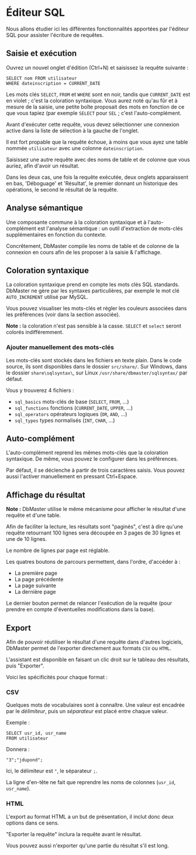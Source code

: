 Éditeur SQL
===========

Nous allons étudier ici les différentes fonctionnalités apportées par l'éditeur SQL pour assister l'écriture de requêtes.


Saisie et exécution
-------------------

Ouvrez un nouvel onglet d'édition (Ctrl+N) et saisissez la requête suivante :

	SELECT nom FROM utilisateur
	WHERE dateinscription = CURRENT_DATE

Les mots clés `SELECT`, `FROM` et `WHERE` sont en noir, tandis que `CURRENT_DATE` est en violet ; c'est la coloration syntaxique. Vous aurez noté qu'au fûr et à mesure de la saisie, une petite boîte proposait des mots en fonction de ce que vous tapiez (par exemple `SELECT` pour `SEL` ; c'est l'auto-complément.

Avant d'exécuter cette requête, vous devez sélectionner une connexion active dans la liste de sélection à la gauche de l'onglet.

Il est fort propable que la requête échoue, à moins que vous ayez une table nommée `utilisateur` avec une colonne `dateinscription`.

Saisissez une autre requête avec des noms de table et de colonne que vous auriez, afin d'avoir un résultat.

Dans les deux cas, une fois la requête exécutée, deux onglets apparaissent en bas, 'Déboguage' et 'Résultat', le premier donnant un historique des opérations, le second le résultat de la requête.


Analyse sémantique
------------------

Une composante commune à la coloration syntaxique et à l'auto-complément est l'analyse sémantique : un outil d'extraction de mots-clés supplémentaires en fonction du contexte.

Concrêtement, DbMaster compile les noms de table et de colonne de la connexion en cours afin de les proposer à la saisie & l'affichage.


Coloration syntaxique
---------------------

La coloration syntaxique prend en compte les mots clés SQL standards. DbMaster ne gère par les syntaxes particulières, par exemple le mot clé `AUTO_INCREMENT` utilisé par MySQL.

Vous pouvez visualiser les mots-clés et régler les couleurs associées dans les préférences (voir dans la section associée).

**Note :** la coloration n'est pas sensible à la casse. `SELECT` et `select` seront colorés indifféremment.

### Ajouter manuellement des mots-clés ###

Les mots-clés sont stockés dans les fichiers en texte plain. Dans le code source, ils sont disponibles dans le dossier `src/share/`.
Sur Windows, dans le dossier `share\sqlsyntax\`, sur Linux `/usr/share/dbmaster/sqlsyntax/` par défaut.

Vous y trouverez 4 fichiers :

* `sql_basics` mots-clés de base (`SELECT`, `FROM`, ...)
* `sql_functions` fonctions (`CURRENT_DATE`, `UPPER`, ...)
* `sql_operators` opérateurs logiques (`OR`, `AND`, ...)
* `sql_types` types normalisés (`INT`, `CHAR`, ...)


Auto-complément
---------------

L'auto-complément reprend les mêmes mots-clés que la coloration syntaxique. De même, vous pouvez le configurer dans les préférences.

Par défaut, il se déclenche à partir de trois caractères saisis. Vous pouvez aussi l'activer manuellement en pressant Ctrl+Espace.


Affichage du résultat
---------------------

**Note :** DbMaster utilise le même mécanisme pour afficher le résultat d'une requête et d'une table.

Afin de faciliter la lecture, les résultats sont "paginés", c'est à dire qu'une requête retournant 100 lignes sera découpée en 3 pages de 30 lignes et une de 10 lignes.

Le nombre de lignes par page est réglable.

Les quatres boutons de parcours permettent, dans l'ordre, d'accéder à :

* La première page
* La page précédente
* La page suivante
* La dernière page

Le dernier bouton permet de relancer l'exécution de la requête (pour prendre en compte d'éventuelles modifications dans la base).


Export
------

Afin de pouvoir réutiliser le résultat d'une requête dans d'autres logiciels, DbMaster permet de l'exporter directement aux formats `CSV` ou `HTML`.

L'assistant est disponible en faisant un clic droit sur le tableau des résultats, puis "Exporter".

Voici les spécificités pour chaque format :


### CSV ###

Quelques mots de vocabulaires sont à connaître. Une valeur est encadrée par le *délimiteur*, puis un *séparateur* est placé entre chaque valeur.

Exemple :

	SELECT usr_id, usr_name
	FROM utilisateur

Donnera :

	"3";"jdupond";

Ici, le délimiteur est `"`, le séparateur `;`.

La ligne d'en-tête ne fait que reprendre les noms de colonnes (`usr_id`, `usr_name`).


### HTML ###

L'export au format HTML a un but de présentation, il inclut donc deux options dans ce sens.

"Exporter la requête" inclura la requête avant le résultat.

Vous pouvez aussi n'exporter qu'une partie du résultat s'il est long.
